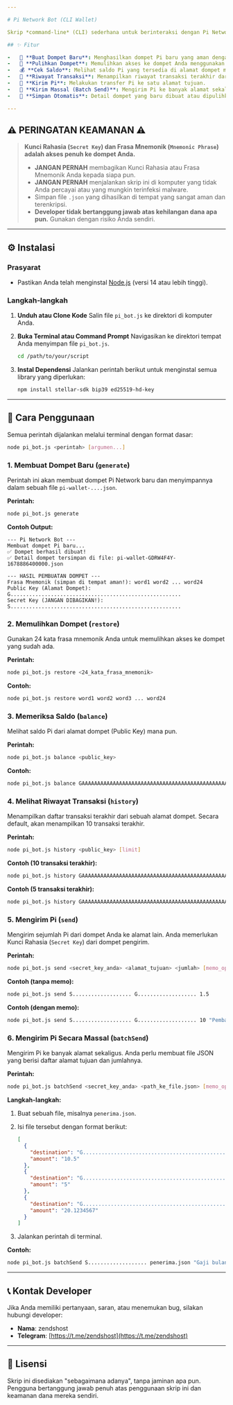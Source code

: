 ```yaml
---

# Pi Network Bot (CLI Wallet)

Skrip *command-line* (CLI) sederhana untuk berinteraksi dengan Pi Network. Skrip ini memungkinkan Anda untuk membuat dompet baru, memulihkan dompet dari frasa mnemonik, memeriksa saldo, melihat riwayat transaksi, dan mengirim koin Pi, termasuk pengiriman massal (*batch send*).

## ✨ Fitur

-   🔐 **Buat Dompet Baru**: Menghasilkan dompet Pi baru yang aman dengan 24 kata frasa mnemonik.
-   🔑 **Pulihkan Dompet**: Memulihkan akses ke dompet Anda menggunakan frasa mnemonik.
-   💰 **Cek Saldo**: Melihat saldo Pi yang tersedia di alamat dompet mana pun.
-   📜 **Riwayat Transaksi**: Menampilkan riwayat transaksi terakhir dari sebuah akun.
-   💸 **Kirim Pi**: Melakukan transfer Pi ke satu alamat tujuan.
-   🚀 **Kirim Massal (Batch Send)**: Mengirim Pi ke banyak alamat sekaligus dalam satu transaksi dari sebuah file JSON.
-   📄 **Simpan Otomatis**: Detail dompet yang baru dibuat atau dipulihkan akan disimpan secara otomatis ke dalam file `.json` untuk referensi.

---
```


## ⚠️ **PERINGATAN KEAMANAN** ⚠️

> **Kunci Rahasia (`Secret Key`) dan Frasa Mnemonik (`Mnemonic Phrase`) adalah akses penuh ke dompet Anda.**
>
> -   **JANGAN PERNAH** membagikan Kunci Rahasia atau Frasa Mnemonik Anda kepada siapa pun.
> -   **JANGAN PERNAH** menjalankan skrip ini di komputer yang tidak Anda percayai atau yang mungkin terinfeksi malware.
> -   Simpan file `.json` yang dihasilkan di tempat yang sangat aman dan terenkripsi.
> -   **Developer tidak bertanggung jawab atas kehilangan dana apa pun.** Gunakan dengan risiko Anda sendiri.

---

## ⚙️ Instalasi

### Prasyarat

-   Pastikan Anda telah menginstal [Node.js](https://nodejs.org/) (versi 14 atau lebih tinggi).

### Langkah-langkah

1.  **Unduh atau Clone Kode**
    Salin file `pi_bot.js` ke direktori di komputer Anda.

2.  **Buka Terminal atau Command Prompt**
    Navigasikan ke direktori tempat Anda menyimpan file `pi_bot.js`.

    ```bash
    cd /path/to/your/script
    ```

3.  **Instal Dependensi**
    Jalankan perintah berikut untuk menginstal semua library yang diperlukan:

    ```bash
    npm install stellar-sdk bip39 ed25519-hd-key
    ```

---

## 📖 Cara Penggunaan

Semua perintah dijalankan melalui terminal dengan format dasar:

```bash
node pi_bot.js <perintah> [argumen...]
```

### 1. Membuat Dompet Baru (`generate`)

Perintah ini akan membuat dompet Pi Network baru dan menyimpannya dalam sebuah file `pi-wallet-....json`.

**Perintah:**

```bash
node pi_bot.js generate
```

**Contoh Output:**

```
--- Pi Network Bot ---
Membuat dompet Pi baru...
✅ Dompet berhasil dibuat!
✅ Detail dompet tersimpan di file: pi-wallet-GDRW4F4Y-1678886400000.json

--- HASIL PEMBUATAN DOMPET ---
Frasa Mnemonik (simpan di tempat aman!): word1 word2 ... word24
Public Key (Alamat Dompet): G.......................................................
Secret Key (JANGAN DIBAGIKAN!): S.......................................................
```

### 2. Memulihkan Dompet (`restore`)

Gunakan 24 kata frasa mnemonik Anda untuk memulihkan akses ke dompet yang sudah ada.

**Perintah:**

```bash
node pi_bot.js restore <24_kata_frasa_mnemonik>
```

**Contoh:**

```bash
node pi_bot.js restore word1 word2 word3 ... word24
```

### 3. Memeriksa Saldo (`balance`)

Melihat saldo Pi dari alamat dompet (Public Key) mana pun.

**Perintah:**

```bash
node pi_bot.js balance <public_key>
```

**Contoh:**

```bash
node pi_bot.js balance GAAAAAAAAAAAAAAAAAAAAAAAAAAAAAAAAAAAAAAAAAAAAAAAAAAAAWHF
```

### 4. Melihat Riwayat Transaksi (`history`)

Menampilkan daftar transaksi terakhir dari sebuah alamat dompet. Secara default, akan menampilkan 10 transaksi terakhir.

**Perintah:**

```bash
node pi_bot.js history <public_key> [limit]
```

**Contoh (10 transaksi terakhir):**

```bash
node pi_bot.js history GAAAAAAAAAAAAAAAAAAAAAAAAAAAAAAAAAAAAAAAAAAAAAAAAAAAAWHF
```

**Contoh (5 transaksi terakhir):**

```bash
node pi_bot.js history GAAAAAAAAAAAAAAAAAAAAAAAAAAAAAAAAAAAAAAAAAAAAAAAAAAAAWHF 5
```

### 5. Mengirim Pi (`send`)

Mengirim sejumlah Pi dari dompet Anda ke alamat lain. Anda memerlukan Kunci Rahasia (`Secret Key`) dari dompet pengirim.

**Perintah:**

```bash
node pi_bot.js send <secret_key_anda> <alamat_tujuan> <jumlah> [memo_opsional]
```

**Contoh (tanpa memo):**

```bash
node pi_bot.js send S................... G................... 1.5
```

**Contoh (dengan memo):**

```bash
node pi_bot.js send S................... G................... 10 "Pembayaran untuk barang"
```

### 6. Mengirim Pi Secara Massal (`batchSend`)

Mengirim Pi ke banyak alamat sekaligus. Anda perlu membuat file JSON yang berisi daftar alamat tujuan dan jumlahnya.

**Perintah:**

```bash
node pi_bot.js batchSend <secret_key_anda> <path_ke_file.json> [memo_opsional]
```

**Langkah-langkah:**

1.  Buat sebuah file, misalnya `penerima.json`.
2.  Isi file tersebut dengan format berikut:

    ```json
    [
      {
        "destination": "G.................................................1",
        "amount": "10.5"
      },
      {
        "destination": "G.................................................2",
        "amount": "5"
      },
      {
        "destination": "G.................................................3",
        "amount": "20.1234567"
      }
    ]
    ```

3.  Jalankan perintah di terminal.

**Contoh:**

```bash
node pi_bot.js batchSend S................... penerima.json "Gaji bulanan"
```

---

## 📞 Kontak Developer

Jika Anda memiliki pertanyaan, saran, atau menemukan bug, silakan hubungi developer:

-   **Nama**: zendshost
-   **Telegram**: [https://t.me/zendshost](https://t.me/zendshost)

---

## 📜 Lisensi

Skrip ini disediakan "sebagaimana adanya", tanpa jaminan apa pun. Pengguna bertanggung jawab penuh atas penggunaan skrip ini dan keamanan dana mereka sendiri.
